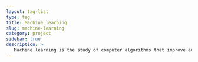 ```yaml
---
layout: tag-list
type: tag
title: Machine learning
slug: machine-learning
category: project
sidebar: true
description: >
   Machine learning is the study of computer algorithms that improve automatically through experience and by the use of data. Though dependent on statistics rather than human cognition, machine learning is presented as the most effective and practical solution for building artificial intelligence.
---
```

